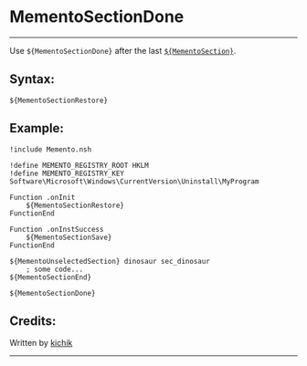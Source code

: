 # MementoSectionDone

---

Use `${MementoSectionDone}` after the last [`${MementoSection}`][1].

## Syntax:

    ${MementoSectionRestore}

## Example:

	!include Memento.nsh

	!define MEMENTO_REGISTRY_ROOT HKLM
	!define MEMENTO_REGISTRY_KEY Software\Microsoft\Windows\CurrentVersion\Uninstall\MyProgram

	Function .onInit
		${MementoSectionRestore}
	FunctionEnd

	Function .onInstSuccess
		${MementoSectionSave}
	FunctionEnd

	${MementoUnselectedSection} dinosaur sec_dinosaur
		; some code...
	${MementoSectionEnd}

	${MementoSectionDone}

## Credits:

Written by [kichik][2]

---

[1]: MementoSection.md
[2]: http://nsis.sourceforge.net/User:Kichik